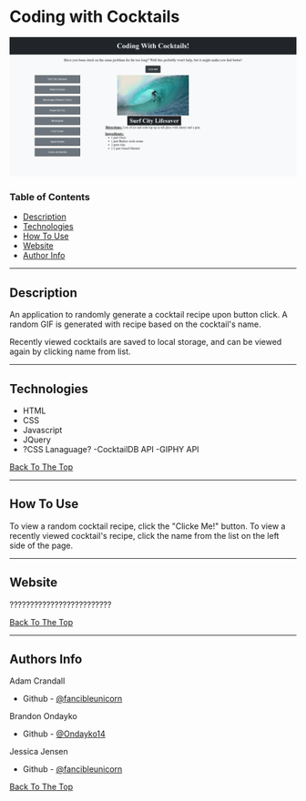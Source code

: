# Coding with Cocktails

![Project Image](/assets/coding-with-cocktails.png)

### Table of Contents
- [Description](#description)
- [Technologies](#technologies)
- [How To Use](#how-to-use)
- [Website](#website)
- [Author Info](#author-info)

---

## Description

An application to randomly generate a cocktail recipe upon button click.  A random GIF is generated with recipe based on the cocktail's name.

Recently viewed cocktails are saved to local storage, and can be viewed again by clicking name from list.

---

## Technologies

- HTML
- CSS
- Javascript
- JQuery
- ?CSS Lanaguage?
-CocktailDB API
-GIPHY API

[Back To The Top](#coding-with-cocktails)

---

## How To Use

To view a random cocktail recipe, click the "Clicke Me!" button.  To view a recently viewed cocktail's recipe, click the name from the list on the left side of the page.

---

## Website

?????????????????????????

[Back To The Top](#coding-with-cocktails)

---

## Authors Info

Adam Crandall
- Github -  [@fancibleunicorn](https://github.com/fancibleunicorn)

Brandon Ondayko
- Github - [@Ondayko14](https://github.com/Ondayko14)

Jessica Jensen
- Github -  [@fancibleunicorn](https://github.com/fancibleunicorn)


[Back To The Top](#coding-with-cocktails)
